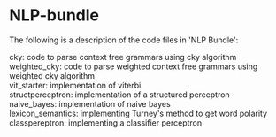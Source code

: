 # NLP-bundle


The following is a description of the code files in 'NLP Bundle':

cky: 	code to parse context free grammars using cky algorithm <br>
weighted_cky:	code to parse weighted context free grammars using weighted cky algorithm<br>
vit_starter: implementation of viterbi<br>
structperceptron: implementation of a structured perceptron<br>
naive_bayes: implementation of naive bayes<br>
lexicon_semantics: implementing Turney's method to get word polarity<br>
classpereptron: implementing a classifier perceptron<br>
